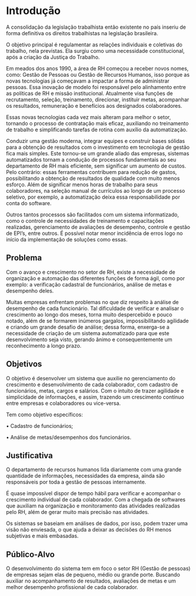 # Introdução
A consolidação da legislação trabalhista então existente no país inseriu de forma definitiva os direitos trabalhistas na legislação brasileira. <p> O objetivo principal é regulamentar as relações individuais e coletivas do trabalho, nela previstas. Ela surgiu como uma necessidade constitucional, após a criação da Justiça do Trabalho.
 </p><p> Em meados dos anos 1990, a área de RH começou a receber novos nomes, como: Gestão de Pessoas ou Gestão de Recursos Humanos, isso porque as novas tecnologias já começavam a impactar a forma de administrar pessoas. Essa inovação de modelo foi responsável pelo alinhamento entre as políticas de RH e missão institucional. Atualmente visa funções de recrutamento, seleção, treinamento, direcionar, instituir metas, acompanhar os resultados, remuneração e benefícios aos designados colaboradores. 
 </p><p> Essas novas tecnologias cada vez mais alteram para melhor o setor, tornando o processo de contratação mais eficaz, auxiliando no treinamento de trabalho e simplificando tarefas de rotina com auxílio da automatização.
 </p><p> Conduzir uma gestão moderna, integrar equipes e construir bases sólidas para a obtenção de resultados com o investimento em tecnologia de gestão fica mais simples. Este tornou-se um grande aliado das empresas, sistemas automatizados tornam a condução de processos fundamentais ao seu departamento de RH mais eficiente, sem significar um aumento de custos. Pelo contrário: essas ferramentas contribuem para redução de gastos, possibilitando a obtenção de resultados de qualidade com muito menos esforço. Além de significar menos horas de trabalho para seus colaboradores, na seleção manual de currículos ao longo de um processo seletivo, por exemplo, a automatização deixa essa responsabilidade por conta do software. 
 </p><p> Outros tantos processos são facilitados com um sistema informatizado, como o controle de necessidades de treinamento e capacitações realizadas, gerenciamento de avaliações de desempenho, controle e gestão de EPI’s, entre outros. É possível notar menor incidência de erros logo no início da implementação de soluções como essas.</p>



## Problema

Com o avanço e crescimento no setor de RH, existe a necessidade de organização e automação das diferentes funções de forma ágil, como por exemplo: a verificação cadastral de funcionários, análise de metas e desempenho deles.<p> Muitas empresas enfrentam problemas no que diz respeito à análise de desempenho de cada funcionário. Tal dificuldade de verificar e analisar o crescimento ao longo dos meses, torna muito despercebido e pouco notado, além de se formarem inúmeros gargalos, impossibilitando agilidade e criando um grande desafio de análise; dessa forma, enxerga-se a necessidade de criação de um sistema automatizado para que este desenvolvimento seja visto, gerando ânimo e consequentemente um reconhecimento a longo prazo.</p>


## Objetivos

<p>O objetivo é desenvolver um sistema que auxilie no gerenciamento do crescimento e desenvolvimento de cada colaborador, com cadastro de funcionários, metas, cargos e salários. Com o intuito de trazer agilidade e simplicidade de informações, e assim, trazendo um crescimento contínuo entre empresas e colaboradores ou vice-versa.</p>
<p>Tem como objetivo específicos:</p>
<p>• Cadastro de funcionários;</p>
<p>• Análise de metas/desempenhos dos funcionários.</p>

## Justificativa

<p>O departamento de recursos humanos lida diariamente com uma grande quantidade de informações, necessidades da empresa, ainda são responsáveis por toda a gestão de pessoas internamente. </p><p>É quase impossível dispor de tempo hábil para verificar e acompanhar o crescimento individual de cada colaborador. Com a chegada de softwares que auxiliam na organização e monitoramento das atividades realizadas pelo RH, além de gerar muito mais precisão nas atividades. </p><p> Os sistemas se baseiam em análises de dados, por isso, podem trazer uma visão não enviesada, o que ajuda a deixar as decisões do RH menos subjetivas e mais embasadas.</p>


## Público-Alvo

O desenvolvimento do sistema tem em foco o setor RH (Gestão de pessoas) de empresas sejam elas de pequeno, médio ou grande porte. Buscando auxiliar no acompanhamento de resultados, avaliações de metas e um melhor desempenho profissional de cada colaborador.